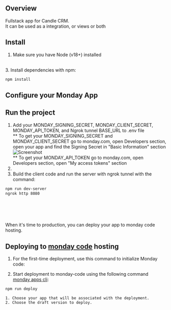 ## Overview

Fullstack app for Candle CRM.
<br>It can be used as a integration, or views or both

## Install

1. Make sure you have Node (v18+) installed

<br>
3. Install dependencies with npm:

```bash
npm install
```

## Configure your Monday App

## Run the project

1. Add your MONDAY_SIGNING_SECRET, MONDAY_CLIENT_SECRET, MONDAY_API_TOKEN, and Ngrok tunnel BASE_URL to .env file
   <br> \*\* To get your MONDAY_SIGNING_SECRET and MONDAY_CLIENT_SECRET go to monday.com, open Developers section, open your app and find the Signing Secret in "Basic Information" section
   <br> ![Screenshot](https://dapulse-res.cloudinary.com/image/upload/f_auto,q_auto/remote_mondaycom_static/uploads/VladMystetskyi/4db4f03e-67a5-482d-893e-033db67ee09b_monday-Apps2020-05-1901-31-26.png)
   <br> \*\* To get your MONDAY_API_TOKEN go to monday.com, open Developers section, open "My access tokens" section
2.
3. Build the client code and run the server with ngrok tunnel with the command:

```bash
npm run dev-server
ngrok http 8080
```

<br><br><br><br>
When it's time to production, you can deploy your app to monday code hosting.

## Deploying to [monday code](https://developer.monday.com/apps/docs/hosting-your-app-with-monday-code) hosting

1. For the first-time deployment, use this command to initialize Monday code:

2. Start deployment to monday-code using the following command [monday apps cli](https://github.com/mondaycom/monday-code-cli#mapps-codepush):

```bash
npm run deploy
```

    1. Choose your app that will be associated with the deployment.
    2. Choose the draft version to deploy.
